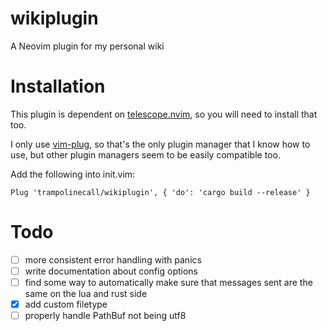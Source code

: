# wikiplugin

A Neovim plugin for my personal wiki

# Installation

This plugin is dependent on [telescope.nvim](https://github.com/nvim-telescope/telescope.nvim), so you will need to install that too.

I only use [vim-plug](https://github.com/junegunn/vim-plug), so that's the only plugin manager that I know how to use, but other plugin managers seem to be easily compatible too.

Add the following into init.vim:

```vim
Plug 'trampolinecall/wikiplugin', { 'do': 'cargo build --release' }
```

# Todo

- [ ] more consistent error handling with panics
- [ ] write documentation about config options
- [ ] find some way to automatically make sure that messages sent are the same on the lua and rust side
- [x] add custom filetype
- [ ] properly handle PathBuf not being utf8
